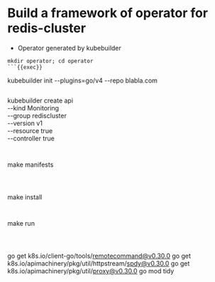 # Build a framework of operator for redis-cluster


- Operator generated by kubebuilder

```
mkdir operator; cd operator
```{{exec}}

```
kubebuilder init   --plugins=go/v4   --repo blabla.com
```{{exec}}

```
kubebuilder create api \
  --kind Monitoring\
  --group rediscluster \
  --version v1 \
  --resource true \
  --controller true
```{{exec}}


```
make manifests
```{{exec}}



```
make install
```{{exec}}


```
make run
```{{exec}}



```
go get k8s.io/client-go/tools/remotecommand@v0.30.0
go get k8s.io/apimachinery/pkg/util/httpstream/spdy@v0.30.0
go get k8s.io/apimachinery/pkg/util/proxy@v0.30.0
go mod tidy
```{{exec}}
